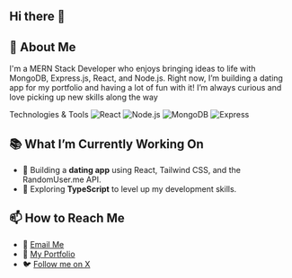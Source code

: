 ## Hi there 👋

## 🚀 About Me
I'm a MERN Stack Developer who enjoys bringing ideas to life with MongoDB, Express.js, React, and Node.js. Right now, I’m building a dating app for my portfolio and having a lot of fun with it! I’m always curious and love picking up new skills along the way

 Technologies & Tools
![React](https://img.shields.io/badge/-React-61DAFB?style=flat&logo=react&logoColor=white)
![Node.js](https://img.shields.io/badge/-Node.js-339933?style=flat&logo=node.js&logoColor=white)
![MongoDB](https://img.shields.io/badge/-MongoDB-47A248?style=flat&logo=mongodb&logoColor=white)
![Express](https://img.shields.io/badge/-Express-000000?style=flat&logo=express&logoColor=white)

## 📚 What I’m Currently Working On
- 💖 Building a **dating app** using React, Tailwind CSS, and the RandomUser.me API.  
- 🎉 Exploring **TypeScript** to level up my development skills.  

## 📫 How to Reach Me
- 📧 [Email Me](mailto:oluwanisholahabeeb13@icloud.com)  
- 💼 [My Portfolio](https://deelolade-portfolio.vercel.app/)  
- 🐦 [Follow me on X](https://X.com/deelolade)  


